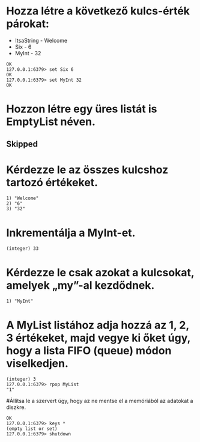 # Hozza létre a következő kulcs-érték párokat:
 - ItsaString - Welcome
 - Six - 6
 - MyInt - 32

```127.0.0.1:6379> set ltsaString Welcome
OK
127.0.0.1:6379> set Six 6
OK
127.0.0.1:6379> set MyInt 32
OK
```
# Hozzon létre egy üres listát is EmptyList néven.
## Skipped
# Kérdezze le az összes kulcshoz tartozó értékeket.
```127.0.0.1:6379> mget ltsaString Six MyInt
1) "Welcome"
2) "6"
3) "32"
```
# Inkrementálja a MyInt-et.
```127.0.0.1:6379> incr MyInt
(integer) 33
```
# Kérdezze le csak azokat a kulcsokat, amelyek „my”-al kezdődnek.
```127.0.0.1:6379> keys My*
1) "MyInt"
```
# A MyList listához adja hozzá az 1, 2, 3 értékeket, majd vegye ki őket úgy, hogy a lista FIFO (queue) módon viselkedjen.
```127.0.0.1:6379> lpush MyList 1 2 3
(integer) 3
127.0.0.1:6379> rpop MyList
"1"
```
#Állítsa le a szervert úgy, hogy az ne mentse el a memóriából az adatokat a diszkre.
```127.0.0.1:6379> flushall
OK
127.0.0.1:6379> keys *
(empty list or set)
127.0.0.1:6379> shutdown
```
